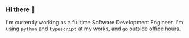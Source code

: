 ### Hi there 👋

I'm currently working as a fulltime Software Development Engineer. I'm using `python` and `typescript` at my works, and `go` outside office hours.

